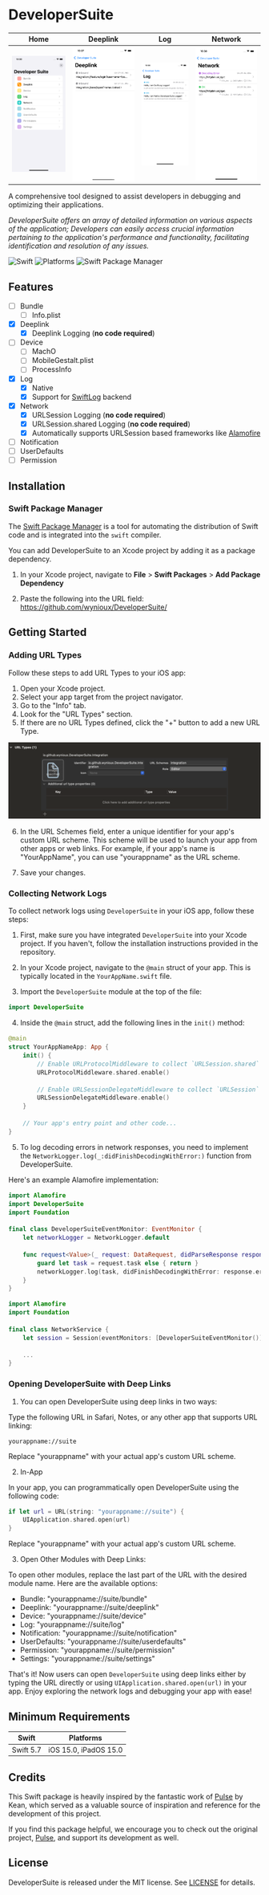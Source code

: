 # DeveloperSuite

| Home                                    | Deeplink                                    | Log                               | Network                                   |
| --------------------------------------- | ------------------------------------------- | --------------------------------- | ----------------------------------------- |
| ![Module](/Resources/Images/Module.png) | ![Deeplink](/Resources/Images/Deeplink.png) | ![Log](/Resources/Images/Log.png) | ![Network](/Resources/Images/Network.png) |

A comprehensive tool designed to assist developers in debugging and optimizing their applications.

_DeveloperSuite offers an array of detailed information on various aspects of the application; Developers can easily access crucial information pertaining to the application's performance and functionality, facilitating identification and resolution of any issues._

![Swift](https://img.shields.io/badge/Swift-5.7-orange?style=flat-square)
![Platforms](https://img.shields.io/badge/Platform-iOS_iPadOS-blue?style=flat-square)
![Swift Package Manager](https://img.shields.io/badge/SPM-compatible-brightgreen?style=flat-square)

## Features

- [ ] Bundle
  - [ ] Info.plist
- [x] Deeplink
  - [x] Deeplink Logging (**no code required**)
- [ ] Device
  - [ ] MachO
  - [ ] MobileGestalt.plist
  - [ ] ProcessInfo
- [x] Log
  - [x] Native
  - [x] Support for [SwiftLog](https://github.com/apple/swift-log) backend
- [x] Network
  - [x] URLSession Logging (**no code required**)
  - [x] URLSession.shared Logging (**no code required**)
  - [x] Automatically supports URLSession based frameworks like [Alamofire](https://github.com/Alamofire/Alamofire)
- [ ] Notification
- [ ] UserDefaults
- [ ] Permission

## Installation

### Swift Package Manager

The [Swift Package Manager](https://swift.org/package-manager/) is a tool for automating the distribution of Swift code and is integrated into the `swift` compiler.

You can add DeveloperSuite to an Xcode project by adding it as a package dependency.

1. In your Xcode project, navigate to **File** > **Swift Packages** > **Add Package Dependency**

2. Paste the following into the URL field: https://github.com/wynioux/DeveloperSuite/

## Getting Started

### Adding URL Types

Follow these steps to add URL Types to your iOS app:

1. Open your Xcode project.
2. Select your app target from the project navigator.
3. Go to the "Info" tab.
4. Look for the "URL Types" section.
5. If there are no URL Types defined, click the "+" button to add a new URL Type.

![Adding URL Type](/Resources/Images/URLTypes.png)

6. In the URL Schemes field, enter a unique identifier for your app's custom URL scheme. This scheme will be used to launch your app from other apps or web links. For example, if your app's name is "YourAppName", you can use "yourappname" as the URL scheme.

7. Save your changes.

### Collecting Network Logs

To collect network logs using `DeveloperSuite` in your iOS app, follow these steps:

1. First, make sure you have integrated `DeveloperSuite` into your Xcode project. If you haven't, follow the installation instructions provided in the repository.

2. In your Xcode project, navigate to the `@main` struct of your app. This is typically located in the `YourAppName.swift` file.

3. Import the `DeveloperSuite` module at the top of the file:

```swift
import DeveloperSuite
```

4. Inside the `@main` struct, add the following lines in the `init()` method:

```swift
@main
struct YourAppNameApp: App {
    init() {
        // Enable URLProtocolMiddleware to collect `URLSession.shared` network logs
        URLProtocolMiddleware.shared.enable()

        // Enable URLSessionDelegateMiddleware to collect `URLSession` with delegate network logs
        URLSessionDelegateMiddleware.enable()
    }

    // Your app's entry point and other code...
}
```

5. To log decoding errors in network responses, you need to implement the `NetworkLogger.log(_:didFinishDecodingWithError:)` function from DeveloperSuite.

Here's an example Alamofire implementation:

```swift
import Alamofire
import DeveloperSuite
import Foundation

final class DeveloperSuiteEventMonitor: EventMonitor {
    let networkLogger = NetworkLogger.default

    func request<Value>(_ request: DataRequest, didParseResponse response: DataResponse<Value, AFError>) {
        guard let task = request.task else { return }
        networkLogger.log(task, didFinishDecodingWithError: response.error?.underlyingError)
    }
}
```

```swift
import Alamofire
import Foundation

final class NetworkService {
    let session = Session(eventMonitors: [DeveloperSuiteEventMonitor()])

    ...
}
```

### Opening DeveloperSuite with Deep Links

1. You can open DeveloperSuite using deep links in two ways:

Type the following URL in Safari, Notes, or any other app that supports URL linking:

```text
yourappname://suite
```

Replace "yourappname" with your actual app's custom URL scheme.

2. In-App

In your app, you can programmatically open DeveloperSuite using the following code:

```swift
if let url = URL(string: "yourappname://suite") {
    UIApplication.shared.open(url)
}
```

Replace "yourappname" with your actual app's custom URL scheme.

3. Open Other Modules with Deep Links:

To open other modules, replace the last part of the URL with the desired module name. Here are the available options:

- Bundle: "yourappname://suite/bundle"
- Deeplink: "yourappname://suite/deeplink"
- Device: "yourappname://suite/device"
- Log: "yourappname://suite/log"
- Notification: "yourappname://suite/notification"
- UserDefaults: "yourappname://suite/userdefaults"
- Permission: "yourappname://suite/permission"
- Settings: "yourappname://suite/settings"

That's it! Now users can open `DeveloperSuite` using deep links either by typing the URL directly or using `UIApplication.shared.open(url)` in your app. Enjoy exploring the network logs and debugging your app with ease!

## Minimum Requirements

| Swift     | Platforms             |
| --------- | --------------------- |
| Swift 5.7 | iOS 15.0, iPadOS 15.0 |

## Credits

This Swift package is heavily inspired by the fantastic work of [Pulse](https://github.com/kean/Pulse) by Kean, which served as a valuable source of inspiration and reference for the development of this project.

If you find this package helpful, we encourage you to check out the original project, [Pulse](https://github.com/kean/Pulse), and support its development as well.

## License

DeveloperSuite is released under the MIT license. See [LICENSE](https://github.com/wynioux/DeveloperSuite/blob/master/LICENSE) for details.
